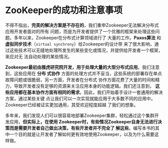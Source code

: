 ZooKeeper的成功和注意事项
================================================================================
不得不指出，**完㺯的解决方案是不存在的**，我们重申Zookeeper无法解决分布式应用开发者面对的所有
问题，而是为开发者提供了一个优雅的框架来处理这些问题。多年以来，Zookeeper在分布式计算领域进行了
大量的工作。**Paxos算法** 和 **虚拟同步技术**（`virtual synchrony`）给Zookeeper的设计带
来了很大影响，通过这些技术可以无缝地处理所发生的某些变化或情况，并提供给开发者一个框架，来应对无
法自动处理的某些情况。

**Zookeeper最初由雅虎研究院开发，用于处理大量的大型分布式应用**。我们注意到，这些应用在 **分布
式协作** 方面的处理方式并不妥当，这些系统的部署存在单点故障问题或很脆弱，另一方面，开发者在分布式
协作方面花费了大量的时间和精力，导致开发者没有足够的资源来关注应用本身的功能逻辑。我们还注意到，
**这些应用都在基本协作方面有相同的需求**。因此，我们开始着手设计一套通用的解决方案，通过某些关键
点让我们可以一次实现就能应用于大多数不同的应用中。Zookeeper已经被证实更加通用，其受欢迎程度超越
了我们的想象。

多年来，我们发现人们可以很容易地部署Zookeeper集群，轻松通过这个集群开发应用，**但实际上，在使用
Zookeeper时，有些情况Zookeeper自身无法进行决策而是需要开发者自己做出决策，有些开发者并不完全了
解这些**。编写本书的其中一个目的就是让开发者了解如何更有效地使用Zookeeper，以及为什么需要这样做。

